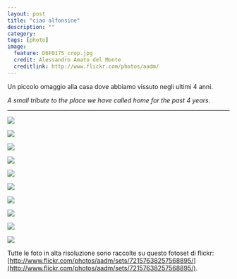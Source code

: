 ```yaml
---
layout: post
title: "ciao alfonsine"
description: ""
category: 
tags: [photo]
image:
  feature: D6F0175_crop.jpg
  credit: Alessandro Amato del Monte
  creditlink: http://www.flickr.com/photos/aadm/
---
```


Un piccolo omaggio alla casa dove abbiamo vissuto negli ultimi 4 anni. 

_A small tribute to the place we have called home for the past 4 years._

- - -

![](/images/D6F0144.jpg)

![](/images/D6F0148.jpg)

![](/images/D6F0146.jpg)

![](/images/D6F0156.jpg)

![](/images/D6F0139.jpg)

![](/images/D6F0170_perspectivecorr.jpg)

![](/images/D6F0234.jpg)

![](/images/D6F0163.jpg)

![](/images/D6F0237.jpg)

![](/images/D6F5163.jpg)


Tutte le foto in alta risoluzione sono raccolte su questo fotoset di flickr: 
[http://www.flickr.com/photos/aadm/sets/72157638257568895/](http://www.flickr.com/photos/aadm/sets/72157638257568895/).